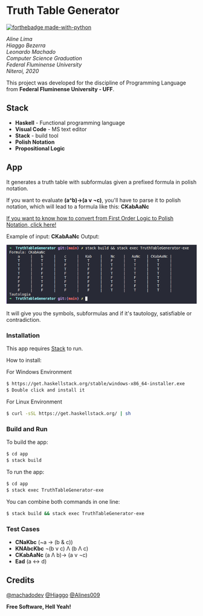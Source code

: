 # Truth Table Generator

[![forthebadge made-with-python](https://forthebadge.com/images/badges/works-on-my-machine.svg)](#)

*Aline Lima*<br>
*Hiaggo Bezerra*<br>
*Leonardo Machado*<br>
*Computer Science Graduation*<br>
*Federal Fluminense University*<br>
*Niteroi, 2020*

This project was developed for the discipline of Programming Language from **Federal Fluminense University - UFF**.
## Stack
  * **Haskell** - Functional programming language
  * **Visual Code** - MS text editor
  * **Stack** - build tool
  * **Polish Notation**
  * **Propositional Logic**
## App
It generates a truth table with subformulas given a prefixed formula in polish notation.

If you want to evaluate **(a^b)->(a ν ¬c)**, you'll have to parse it to polish notation, which will lead to a formula like this: **CKabAaNc**

[If you want to know how to convert from First Order Logic to Polish Notation, click here!](https://en.wikipedia.org/wiki/Polish_notation)

Example of input: **CKabAaNc**
Output:
<p align="center">
  <img src="/doc/running.png" />
</p>

It will give you the symbols, subformulas and if it's tautology, satisfiable or contradiction.

### Installation

This app requires [Stack](https://docs.haskellstack.org/en/stable/README/) to run.

How to install:

For Windows Environment
```sh
$ https://get.haskellstack.org/stable/windows-x86_64-installer.exe
$ Double click and install it
```

For Linux Environment
```sh
$ curl -sSL https://get.haskellstack.org/ | sh
```

### Build and Run

To build the app:
```sh
$ cd app
$ stack build
```
To run the app:
```sh
$ cd app
$ stack exec TruthTableGenerator-exe
```

You can combine both commands in one line:
```sh
$ stack build && stack exec TruthTableGenerator-exe
```

### Test Cases

* **CNaKbc** (~a -> (b & c))
* **KNAbcKbc** ¬(b ν c) Λ (b Λ c)
* **CKabAaNc** (a Λ b)-> (a ν ¬c)
* **Ead** (a <-> d)

Credits
----

[@machadodev](https://github.com/machadodev/)
[@Hiaggo](https://github.com/Hiaggo/)
[@Alines009](https://github.com/Alines009)


**Free Software, Hell Yeah!**
